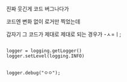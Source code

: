 
진짜 웃긴게 코드 버그나다가

코드엔 변화 없이 로거만 찍었는데 

갑자기 그 코드가 제대로 제대로 되는 경우가 -ㅅ=ㅣ;

```

logger = logging.getLogger()
logger.setLevel(logging.INFO)


logger.debug("ㅇㅇ");

```
